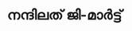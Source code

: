 ---
title: "നന്ദിലത് ജി-മാർട്ട്"
url: /vaalllppilllli-muvaarrrrupulll/nndilt-ji-maa-tttt/
shop: Haushaltsgeräte
---